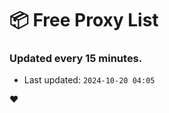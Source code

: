 # :package: Free Proxy List
### Updated every 15 minutes.

- Last updated: `2024-10-20 04:05`

:heart:
